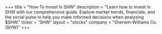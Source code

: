 +++
title = "How To Invest In SHW"
description = "Learn how to invest in SHW with our comprehensive guide. Explore market trends, financials, and the social pulse to help you make informed decisions when analyzing $SHW."
ticker = "SHW"
layout = "stocks"
company = "Sherwin-Williams Co. (SHW)"
+++

